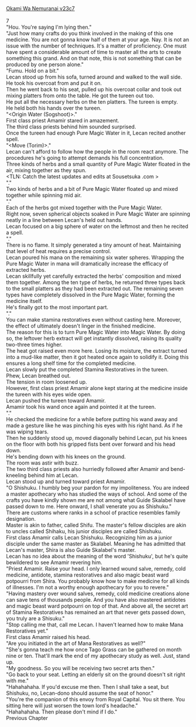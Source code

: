 [Okami Wa Nemuranai v23c7](https://www.sousetsuka.com/2020/07/okami-wa-nemuranai-237.html)
<br/><br/>
7<br/>
"Hou. You're saying I'm lying then."<br/>
"Just how many crafts do you think involved in the making of this one medicine. You are not gonna know half of them at your age. Nay. It is not an issue with the number of techniques. It's a matter of proficiency. One must have spent a considerable amount of time to master all the arts to create something this grand. And on that note, this is not something that can be produced by one person alone."<br/>
"Fumu. Hold on a bit."<br/>
Lecan stood up from his sofa, turned around and walked to the wall side.<br/>
He took his <Overking Bear> overcoat from <Storage> and put it on.<br/>
Then he went back to his seat, pulled up his overcoat collar and took out mixing platters from <Storage> onto the table. He got the tureen out too.<br/>
He put all the necessary herbs on the ten platters. The tureen is empty.<br/>
He held both his hands over the tureen.<br/>
"<Origin Water (Sogshoot)>."<br/>
First class priest Amamir stared in amazement.<br/>
The third class priests behind him sounded surprised.<br/>
Once the tureen had enough Pure Magic Water in it, Lecan recited another spell.<br/>
"<Move (Torim)>."<br/>
Lecan can't afford to follow how the people in the room react anymore. The procedures he's going to attempt demands his full concentration.<br/>
Three kinds of herbs and a small quantity of Pure Magic Water floated in the air, mixing together as they spun.<br/>
<TLN: Catch the latest updates and edits at Sousetsuka .com ><br/>
"<Move>."<br/>
Two kinds of herbs and a bit of Pure Magic Water floated up and mixed together while spinning mid air.<br/>
"<Move><Move><Move><Move><Move>."<br/>
Each of the herbs got mixed together with the Pure Magic Water.<br/>
Right now, seven spherical objects soaked in Pure Magic Water are spinning neatly in a line between Lecan's held out hands.<br/>
Lecan focused on a big sphere of water on the leftmost and then he recited a spell.<br/>
"<Ignition>."<br/>
There is no flame. It simply generated a tiny amount of heat. Maintaining that level of heat requires a precise control.<br/>
Lecan poured his mana on the remaining six water spheres. Wrapping the Pure Magic Water in mana will dramatically increase the efficacy of extracted herbs.<br/>
Lecan skillfully yet carefully extracted the herbs' composition and mixed them together. Among the ten type of herbs, he returned three types back to the small platters as they had been extracted out. The remaining seven types have completely dissolved in the Pure Magic Water, forming the medicine itself.<br/>
He's finally got to the most important part.<br/>
"<Recovery>."<br/>
You can make stamina restoratives even without casting <Recovery> here. Moreover, the effect of <Recovery> ultimately doesn't linger in the finished medicine.<br/>
The reason for this <Recovery> is to turn Pure Magic Water into Magic Water. By doing so, the leftover herb extract will get instantly dissolved, raising its quality two-three times higher.<br/>
The heat got raised even more here. Losing its moisture, the extract turned into a mud-like matter, then it got heated once again to solidify it. Doing this ensures a long shelf time for the completed medicine.<br/>
Lecan slowly put the completed Stamina Restoratives in the tureen.<br/>
Phew, Lecan breathed out.<br/>
The tension in room loosened up.<br/>
However, first class priest Amamir alone kept staring at the medicine inside the tureen with his eyes wide open.<br/>
Lecan pushed the tureen toward Amamir.<br/>
Amamir took his wand once again and pointed it at the tureen.<br/>
"<Analysis>."<br/>
He checked the medicine for a while before putting his wand away and made a gesture like he was pinching his eyes with his right hand. As if he was wiping tears.<br/>
Then he suddenly stood up, moved diagonally behind Lecan, put his knees on the floor with both his gripped fists bent over forward and his head down.<br/>
He's bending down with his knees on the ground.<br/>
The room was astir with buzz.<br/>
The two third class priests also hurriedly followed after Amamir and bend-kneeling behind him at Lecan.<br/>
Lecan stood up and turned toward priest Amamir.<br/>
"O Shishuku. I humbly beg your pardon for my impoliteness. You are indeed a master apothecary who has studied the ways of school. And some of the crafts you have kindly shown me are not among what Guide Skalabel have passed down to me. Here onward, I shall venerate you as Shishuku."<br/>
There are customs where ranks in a school of practice resembles family designation.<br/>
Master is akin to father, called Shifu. The master's fellow disciples are akin to uncles called Shihaku, his junior disciples are called Shishuku.<br/>
First class Amamir calls Lecan Shishuku. Recognizing him as a junior disciple under the same master as Skalabel. Meaning he has admitted that Lecan's master, Shira is also Guide Skalabel's master.<br/>
Lecan has no idea about the meaning of the word 'Shishuku', but he's quite bewildered to see Amamir revering him.<br/>
"Priest Amamir. Raise your head. I only learned wound salve, remedy, cold medicine, antidote, stamina restoratives and also magic beast ward potpourri from Shira. You probably know how to make medicine for all kinds of illnesses. I'm not a worthy enough apothecary for you to revere."<br/>
"Having mastery over wound salves, remedy, cold medicine creations alone can save tens of thousands people. And you have also mastered antidotes and magic beast ward potpourri on top of that. And above all, the secret art of Stamina Restoratives has remained an art that never gets passed down, you truly are a Shisuku."<br/>
"Stop calling me that, call me Lecan. I haven't learned how to make Mana Restoratives yet."<br/>
First class Amamir raised his head.<br/>
"Are you initiated in the art of Mana Restoratives as well?"<br/>
"She's gonna teach me how once Tago Grass can be gathered on month nine or ten. That'll mark the end of my apothecary study as well. Just, stand up.<br/>
"My goodness. So you will be receiving two secret arts then."<br/>
"Go back to your seat. Letting an elderly sit on the ground doesn't sit right with me."<br/>
"Hahahahaha. If you'd excuse me then. Then I shall take a seat, but Shishuku, no, Lecan-dono should assume the seat of honor."<br/>
"You're the companion of this envoy from Royal Capital. You sit there. You sitting here will just worsen the town lord's headache."<br/>
"Hahahahaha. Then please don't mind if I do."<br/>
Previous Chapter<br/>

